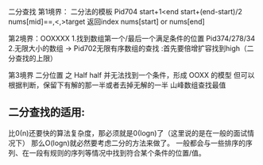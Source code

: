 二分查找
第1境界：
二分法的模板 Pid704
start+1<end
start+(end-start)/2
nums[mid]==,<,>target
返回index nums[start] or nums[end]

第2境界：OOXXXX
1.找到数组第一个/最后一个满足条件的位置 Pid374/278/34
2.无限大小的数组 -> Pid702无限有序数组的查找 
:首先要倍增扩容找到high（二分查找的上限）

第3境界 二分位置 之 Half half
并无法找到一个条件，形成 OOXX 的模型 但可以根据判断，保留下有解的那一半或者去掉无解的一半
山峰数组查找最值


## 二分查找的适用:
比0(n)还要快的算法复杂度，那必须就是0(logn)了（这里说的是在一般的面试情况下）
那么O(logn)就必然要考虑二分的方法来做了。
一般都会与一些排序的序列、在一段有规则的序列等情况中找到符合某个条件的位置/值。